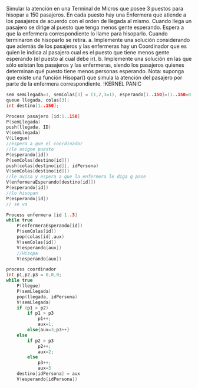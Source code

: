 Simular la atención en una Terminal de Micros que posee 3 puestos para hisopar a 150 pasajeros. En cada puesto hay
una Enfermera que atiende a los pasajeros de acuerdo con el orden de llegada al mismo. Cuando llega un pasajero se dirige al puesto que tenga menos gente esperando. Espera a que la enfermera correspondiente lo llame para hisoparlo. Cuando terminaron de hisoparlo se retira.
a. Implemente una solución considerando que además de los pasajeros y las enfermeras hay un Coordinador que es quien le indica al pasajero cual es el puesto que tiene menos gente esperando (el puesto al cual debe ir).
b. Implemente una solución en las que sólo existan los pasajeros y las enfermeras, siendo los pasajeros quienes determinan qué puesto tiene menos personas esperando.
Nota: suponga que existe una función Hisopar() que simula la atención del pasajero por parte de la enfermera correspondiente.
!KERNEL PANIC

```C
sem semLlegada=1, semColas[3] = (1,2,3=1), esperando[1..150]=(1..150=0), llegue=0, enfermeraEsperando[3]=(1,2,3=0);
queue llegada, colas[3];
int destino[1..150];

Process pasajero [id:1..150]
P(semLlegada)
push(llegada, ID)
V(semLlegada)
V(Llegue)
//espera a que el coordinador
//le asigne puesto
P(esperando[id])
P(semColas[destino[id]])
push(colas[destino[id]], idPersona)
V(semColas[destino[id]])
//le avisa y espera a que la enfermera le diga q pase
V(enfermeraEsperando[destino[id]])
P(esperando[id])
//lo hisopan 
P(esperando[id])
// se va

Process enfermera [id 1..3]
while true
    P(enfermeraEsperando[id])
    P(semColas[id])
    pop(colas[id],aux)
    V(semColas[id])
    V(esperando[aux])
    //Hisopa
    V(esperando[aux])

process coordinador
int p1,p2,p3 = 0,0,0;
while true
    P(llegue)
    P(semLlegada)
    pop(llegada, idPersona)
    V(semLlegada)
    if (p1 > p2)
        if p1 > p3
            p1++;
            aux=1;
        else{aux=3;p3++} 
    else
        if p2 > p3 
	        p2++;
            aux=2;
        else
	        p3++;
            aux=3
    destino[idPersona] = aux
    V(esperando[idPersona])
```